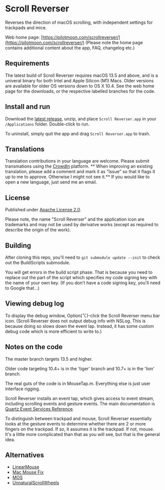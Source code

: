 # Scroll Reverser

Reverses the direction of macOS scrolling, with independent settings for trackpads and mice.

Web home page: [https://pilotmoon.com/scrollreverser/](https://pilotmoon.com/scrollreverser/) (Please note the home page contains additional content about the app, FAQ, changelog etc.)

## Requirements

The latest build of Scroll Reverser requires macOS 13.5 and above, and is a univeral binary for both Intel and Apple Silicon (M1) Macs. Older versions are available for older OS versions down to OS X 10.4. See the web home page for the downloads, or the respective labelled branches for the code.

## Install and run

Download the [latest release](https://github.com/pilotmoon/Scroll-Reverser/releases/latest), unzip, and place `Scroll Reverser.app` in your `/Applications` folder. Double-click to run.

To uninstall, simply quit the app and drag `Scroll Reverser.app` to trash.

## Translations

Translation contributions in your language are welcome. Please submit transmations using the [CrowdIn](https://crowdin.com/project/pilotmoon-apps) platform.
** When improving an existing translation, please add a comment and mark it as "Issue" so that it flags it up to me to approve. Otherwise I might not see it.**
If you would like to open a new language, just send me an email.

## License

Published under [Apache License 2.0](http://www.apache.org/licenses/LICENSE-2.0).

Please note, the name "Scroll Reverser" and the application icon are trademarks and may not be used by derivatve works (except as required to describe the origin of the work).

## Building

After cloning this repo, you'll need to `git submodule update --init` to check out the BuildScripts submodule.

You will get errors in the build script phase. That is because you need to replace out the part of the script which specifies my code signing key with the name of your own key. (If you don't have a code signing key, you'll need to Google that...)

## Viewing debug log

To display the debug window, Option(⌥)-click the Scroll Reverser menu bar icon. (Scroll Reverser does not output debug info with NSLog. This is because doing so slows down the event lap. Instead, it has some custom debug code which is more efficient to write to.)

## Notes on the code

The master branch targets 13.5 and higher.

Older code targeting 10.4+ is in the 'tiger' branch and 10.7+ is in the 'lion' branch.

The real guts of the code is in MouseTap.m. Everything else is just user interface rigging.

Scroll Reverser installs an event tap, which gives access to event stream, including scrolling events and gesture events. The main documentation is [Quartz Event Services Reference](https://developer.apple.com/library/mac/documentation/Carbon/Reference/QuartzEventServicesRef/).

To distinguish between trackpad and mouse, Scroll Reverser essentially looks at the gesture events to determine whether there are 2 or more fingers on the trackpad. If so, it assumes it is the trackpad. If not, mouse. It's a little more complicated than that as you will see, but that is the general idea.

## Alternatives

<ul>
  <li><a href="https://github.com/linearmouse/linearmouse">LinearMouse</a></li>
  <li><a href="https://mousefix.org/">Mac Mouse Fix</a></li>
  <li><a href="https://mos.caldis.me">MOS</a></li>
  <li><a href="https://github.com/ther0n/UnnaturalScrollWheels">UnnaturalScrollWheels</a></li>
</ul>
